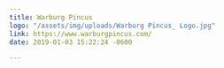 ```yaml
---
title: Warburg Pincus
logo: "/assets/img/uploads/Warburg Pincus_ Logo.jpg"
link: https://www.warburgpincus.com/
date: 2019-01-03 15:22:24 -0600

---
```

